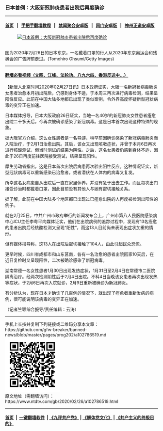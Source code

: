 ### 日本首例：大阪新冠肺炎患者出院后再度确诊
------------------------

#### [首页](https://github.com/gfw-breaker/banned-news/blob/master/README.md) &nbsp;&nbsp;|&nbsp;&nbsp; [手把手翻墙教程](https://github.com/gfw-breaker/guides/wiki) &nbsp;&nbsp;|&nbsp;&nbsp; [禁闻聚合安卓版](https://github.com/gfw-breaker/bn-android) &nbsp;&nbsp;|&nbsp;&nbsp; [网门安卓版](https://github.com/oGate2/oGate) &nbsp;&nbsp;|&nbsp;&nbsp; [神州正道安卓版](https://github.com/SzzdOgate/update) 



<div><div class="featured_image">
 <a href="https://i.ntdtv.com/assets/uploads/2020/02/GettyImages-1208765705.jpg" target="_blank">
  <figure>
   <img alt="日本首例：大阪新冠肺炎患者出院后再度确诊" src="https://i.ntdtv.com/assets/uploads/2020/02/GettyImages-1208765705-800x450.jpg"/>
  </figure><br/>
 </a>
 <span class="caption">
  图为2020年2月26日的日本东京，一名戴着口罩的行人从2020年东京奥运会和残奥会的广告牌前走过。(Tomohiro Ohsumi/Getty Images)
 </span>
</div>
</div><hr/>

#### [翻墙必看视频（文昭、江峰、法轮功、八九六四、香港反送中...）](https://github.com/gfw-breaker/banned-news/blob/master/pages/link3.md)

<div><div class="post_content" itemprop="articleBody">
 <p>
  【新唐人北京时间2020年02月27日讯】日本政府证实，大阪一名新冠状病毒肺炎女患者治愈本月初出院后，仍感到身体不适，于本周三再次进行病毒检测，结果呈阳性反应。此前在中国大陆多地都已出现了类似案例，令外界高度怀疑新型冠状病毒的变异正在加速。
 </p>
 <p>
  日本媒体报导，日本大阪政府26日证实，当地一名40岁的新冠肺炎女性患者痊愈出院二十多天后，今再次被确诊感染了新冠病毒。这是日本首次出现这种特殊的现象。
 </p>
 <p>
  据大阪官方介绍，这么女性患者是一名导游，稍早前因确诊感染了新冠病毒肺炎而入院治疗，于2月1日治愈出院。其后，该女又出现咳嗽症状，并曾于本月6日再次进行核酸测试，但当时测试的结果为阴性。之后，这名女患者仍感到身体不适，因此于26日再度前往医院接受测试，结果呈现阳性。
 </p>
 <p>
  厚生劳动省指出，这是日本首次出院后病患再次验出阳性反应。这种情况证实，新型冠状病毒可以重新感染已治愈者，或者潜伏在人体内的病毒又复发。
 </p>
 <p>
  所幸这名女病患自从出院后一直在家里休养，并没有急于出去工作。而且每次出门接受诊治时都戴着口罩，因此目前没有其他人与她有密切接触关系。
 </p>
 <p>
  据了解，此前在中国大陆多个地区都已出现过已痊愈出院的人再度被检测出阳性的例子。
 </p>
 <p>
  就在2月25日，中共广州市政府举行的新闻发布会上，广州市第八人民医院感染病中心ICU主任李粤平向媒体证实，他们在出院病例的追踪过程中，发现有13名痊愈的患者出院后经核酸检测又呈现“阳性”，而这13人目前尚未表现出症状加重的情形。
 </p>
 <p>
  但有媒体报导称，这13人在出院后密切接触了104人，由此引起民众恐慌。
 </p>
 <p>
  更早时候，四川省成都市和山东莒南，各有一名治愈的患者出院回家10天后，在近日复检时又呈现阳性，二次被确诊感染了新冠病毒。
 </p>
 <p>
  湖南常德一名女性患者1月30日出现发热症状，1月31日至2月4日在常德市二医院隔离治疗。经两次检测阴性后于2月4日出院。不料4日当晚该女患者再次出现发热等症状，于2月6日再次入院就诊，2月9日重新被确诊为新冠肺炎。
 </p>
 <p>
  有分析认为，现在日本才确诊了几百例的情况下，就出现了痊愈者重新发病的病例，很可能说明该病毒的变异正在加速。
 </p>
 <p>
  （记者竺颖综合报导/责任编辑：云涛）
 </p>
 <div class="single_ad">
 </div>
</div>
</div>
<hr/>
手机上长按并复制下列链接或二维码分享本文章：<br/>
https://github.com/gfw-breaker/banned-news/blob/master/pages/prog202/a102786519.md <br/>
<a href='https://github.com/gfw-breaker/banned-news/blob/master/pages/prog202/a102786519.md'><img src='https://github.com/gfw-breaker/banned-news/blob/master/pages/prog202/a102786519.md.png'/></a> <br/>
原文地址（需翻墙访问）：https://www.ntdtv.com/gb/2020/02/26/a102786519.html


------------------------
#### [首页](https://github.com/gfw-breaker/banned-news/blob/master/README.md) &nbsp;|&nbsp; [一键翻墙软件](https://github.com/gfw-breaker/nogfw/blob/master/README.md) &nbsp;| [《九评共产党》](https://github.com/gfw-breaker/9ping.md/blob/master/README.md#九评之一评共产党是什么) | [《解体党文化》](https://github.com/gfw-breaker/jtdwh.md/blob/master/README.md) | [《共产主义的终极目的》](https://github.com/gfw-breaker/gczydzjmd.md/blob/master/README.md)


<img src='http://gfw-breaker.win/banned-news/pages/prog202/a102786519.md' width='0px' height='0px'/>